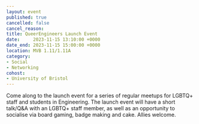 ```yaml
---
layout: event
published: true
cancelled: false
cancel_reason:
title: QueerEngineers Launch Event
date:     2023-11-15 13:10:00 +0000
date_end: 2023-11-15 15:00:00 +0000
location: MVB 1.11/1.11A
category:
- Social
- Networking
cohost:
- University of Bristol
---
```

  
Come along to the launch event for a series of regular meetups for LGBTQ+ staff and students in Engineering. The launch event will have a short talk/Q&A with an LGBTQ+ staff member, as well as an opportunity to socialise via board gaming, badge making and cake. Allies welcome.

